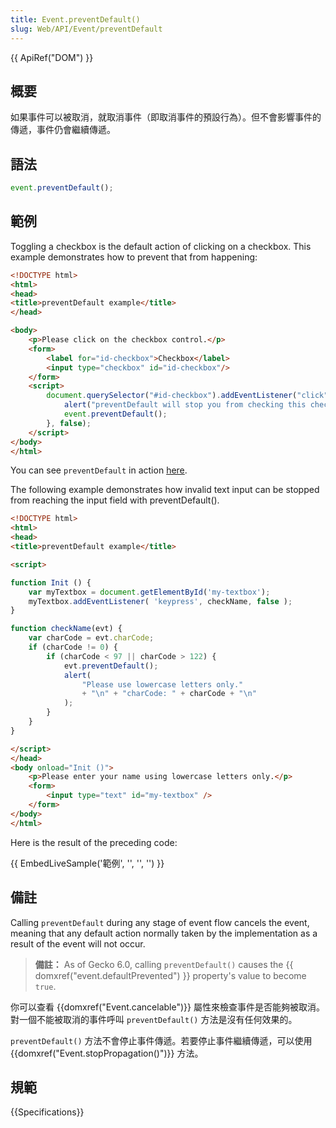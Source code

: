 ```yaml
---
title: Event.preventDefault()
slug: Web/API/Event/preventDefault
---
```


{{ ApiRef("DOM") }}

## 概要

如果事件可以被取消，就取消事件（即取消事件的預設行為）。但不會影響事件的傳遞，事件仍會繼續傳遞。

## 語法

```js
event.preventDefault();
```

## 範例

Toggling a checkbox is the default action of clicking on a checkbox. This example demonstrates how to prevent that from happening:

```html
<!DOCTYPE html>
<html>
<head>
<title>preventDefault example</title>
</head>

<body>
    <p>Please click on the checkbox control.</p>
    <form>
        <label for="id-checkbox">Checkbox</label>
        <input type="checkbox" id="id-checkbox"/>
    </form>
    <script>
        document.querySelector("#id-checkbox").addEventListener("click", function(event){
            alert("preventDefault will stop you from checking this checkbox!")
            event.preventDefault();
        }, false);
    </script>
</body>
</html>
```

You can see `preventDefault` in action [here](/samples/domref/dispatchEvent.html).

The following example demonstrates how invalid text input can be stopped from reaching the input field with preventDefault().

```html hidden
<!DOCTYPE html>
<html>
<head>
<title>preventDefault example</title>

<script>
```

```js hidden
function Init () {
    var myTextbox = document.getElementById('my-textbox');
    myTextbox.addEventListener( 'keypress', checkName, false );
}

function checkName(evt) {
    var charCode = evt.charCode;
    if (charCode != 0) {
        if (charCode < 97 || charCode > 122) {
            evt.preventDefault();
            alert(
                "Please use lowercase letters only."
                + "\n" + "charCode: " + charCode + "\n"
            );
        }
    }
}
```

```html hidden
</script>
</head>
<body onload="Init ()">
    <p>Please enter your name using lowercase letters only.</p>
    <form>
        <input type="text" id="my-textbox" />
    </form>
</body>
</html>
```

Here is the result of the preceding code:

{{ EmbedLiveSample('範例', '', '', '') }}

## 備註

Calling `preventDefault` during any stage of event flow cancels the event, meaning that any default action normally taken by the implementation as a result of the event will not occur.

> **備註：** As of Gecko 6.0, calling `preventDefault()` causes the {{ domxref("event.defaultPrevented") }} property's value to become `true`.

你可以查看 {{domxref("Event.cancelable")}} 屬性來檢查事件是否能夠被取消。對一個不能被取消的事件呼叫 `preventDefault()` 方法是沒有任何效果的。

`preventDefault()` 方法不會停止事件傳遞。若要停止事件繼續傳遞，可以使用 {{domxref("Event.stopPropagation()")}} 方法。

## 規範

{{Specifications}}

